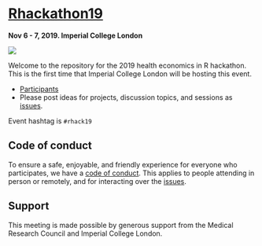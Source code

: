 # [Rhackathon19](https://n8thangreen.wixsite.com/hermes-hack-london)
__Nov 6 - 7, 2019. Imperial College London__

![](http://www.imperial.ac.uk/ImageCropToolT4/imageTool/uploaded-images/homepage-default-social--tojpeg_1523872141375_x1.jpg)

Welcome to the repository for the 2019 health economics in R hackathon. This is the first time that Imperial College London will be hosting this event.

* [Participants](http://unconf17.ropensci.org/#participants)  
* Please post ideas for projects, discussion topics, and sessions as [issues](https://github.com/Health-Economics-in-R/Rhackathon19/issues/).

Event hashtag is `#rhack19`

## Code of conduct

To ensure a safe, enjoyable, and friendly experience for everyone who participates, we have a [code of conduct](https://n8thangreen.wixsite.com/hermes-hack-london/coc). This applies to people attending in person or remotely, and for interacting over the [issues](https://github.com/Health-Economics-in-R/Rhackathon19/issues/).

## Support

This meeting is made possible by generous support from the Medical Research Council and Imperial College London.
